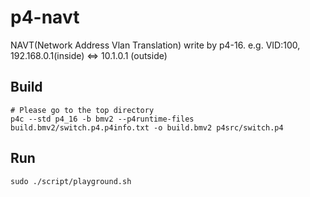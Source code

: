# p4-navt
NAVT(Network Address Vlan Translation) write by p4-16.
e.g. VID:100, 192.168.0.1(inside) &lt;=> 10.1.0.1 (outside)

## Build
```
# Please go to the top directory
p4c --std p4_16 -b bmv2 --p4runtime-files build.bmv2/switch.p4.p4info.txt -o build.bmv2 p4src/switch.p4
```

## Run
```
sudo ./script/playground.sh
```
